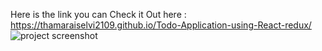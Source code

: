 Here is the link you can Check it Out here : https://thamaraiselvi2109.github.io/Todo-Application-using-React-redux/
<img src="" alt="project screenshot">
